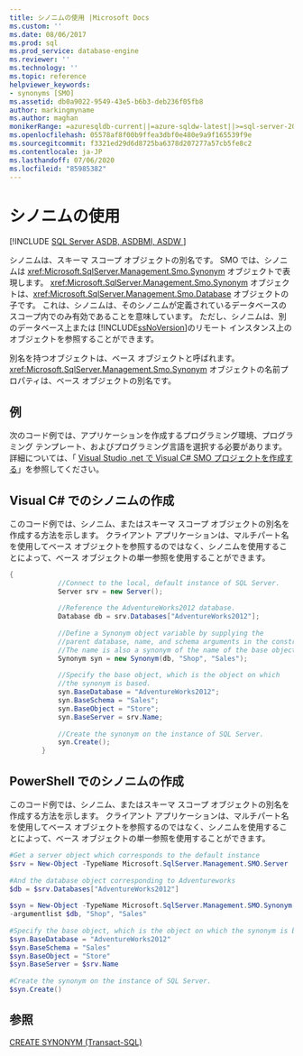 ```yaml
---
title: シノニムの使用 |Microsoft Docs
ms.custom: ''
ms.date: 08/06/2017
ms.prod: sql
ms.prod_service: database-engine
ms.reviewer: ''
ms.technology: ''
ms.topic: reference
helpviewer_keywords:
- synonyms [SMO]
ms.assetid: db0a9022-9549-43e5-b6b3-deb236f05fb8
author: markingmyname
ms.author: maghan
monikerRange: =azuresqldb-current||=azure-sqldw-latest||>=sql-server-2016||=sqlallproducts-allversions||>=sql-server-linux-2017||=azuresqldb-mi-current
ms.openlocfilehash: 05578af8f00b9ffea3dbf0e480e9a9f165539f9e
ms.sourcegitcommit: f3321ed29d6d8725ba6378d207277a57cb5fe8c2
ms.contentlocale: ja-JP
ms.lasthandoff: 07/06/2020
ms.locfileid: "85985382"
---
```

# <a name="using-synonyms"></a>シノニムの使用
[!INCLUDE [SQL Server ASDB, ASDBMI, ASDW ](../../../includes/applies-to-version/sql-asdb-asdbmi-asa.md)]

  シノニムは、スキーマ スコープ オブジェクトの別名です。 SMO では、シノニムは <xref:Microsoft.SqlServer.Management.Smo.Synonym> オブジェクトで表現します。 <xref:Microsoft.SqlServer.Management.Smo.Synonym> オブジェクトは、<xref:Microsoft.SqlServer.Management.Smo.Database> オブジェクトの子です。 これは、シノニムは、そのシノニムが定義されているデータベースのスコープ内でのみ有効であることを意味しています。 ただし、シノニムは、別のデータベース上または [!INCLUDE[ssNoVersion](../../../includes/ssnoversion-md.md)]のリモート インスタンス上のオブジェクトを参照することができます。  
  
 別名を持つオブジェクトは、ベース オブジェクトと呼ばれます。 <xref:Microsoft.SqlServer.Management.Smo.Synonym> オブジェクトの名前プロパティは、ベース オブジェクトの別名です。  
  
## <a name="example"></a>例  
 次のコード例では、アプリケーションを作成するプログラミング環境、プログラミング テンプレート、およびプログラミング言語を選択する必要があります。 詳細については、「 [Visual Studio .net で Visual C&#35; SMO プロジェクトを作成する](../../../relational-databases/server-management-objects-smo/how-to-create-a-visual-csharp-smo-project-in-visual-studio-net.md)」を参照してください。  
  
## <a name="creating-a-synonym-in-visual-c"></a>Visual C# でのシノニムの作成  
 このコード例では、シノニム、またはスキーマ スコープ オブジェクトの別名を作成する方法を示します。 クライアント アプリケーションは、マルチパート名を使用してベース オブジェクトを参照するのではなく、シノニムを使用することによって、ベース オブジェクトの単一参照を使用することができます。  
  
```csharp  
{  
            //Connect to the local, default instance of SQL Server.   
            Server srv = new Server();  
  
            //Reference the AdventureWorks2012 database.   
            Database db = srv.Databases["AdventureWorks2012"];  
  
            //Define a Synonym object variable by supplying the   
            //parent database, name, and schema arguments in the constructor.   
            //The name is also a synonym of the name of the base object.   
            Synonym syn = new Synonym(db, "Shop", "Sales");  
  
            //Specify the base object, which is the object on which   
            //the synonym is based.   
            syn.BaseDatabase = "AdventureWorks2012";  
            syn.BaseSchema = "Sales";  
            syn.BaseObject = "Store";  
            syn.BaseServer = srv.Name;  
  
            //Create the synonym on the instance of SQL Server.   
            syn.Create();  
        }  
```  
  
## <a name="creating-a-synonym-in-powershell"></a>PowerShell でのシノニムの作成  
 このコード例では、シノニム、またはスキーマ スコープ オブジェクトの別名を作成する方法を示します。 クライアント アプリケーションは、マルチパート名を使用してベース オブジェクトを参照するのではなく、シノニムを使用することによって、ベース オブジェクトの単一参照を使用することができます。  
  
```powershell  
#Get a server object which corresponds to the default instance  
$srv = New-Object -TypeName Microsoft.SqlServer.Management.SMO.Server  
  
#And the database object corresponding to Adventureworks  
$db = $srv.Databases["AdventureWorks2012"]  
  
$syn = New-Object -TypeName Microsoft.SqlServer.Management.SMO.Synonym `  
-argumentlist $db, "Shop", "Sales"  
  
#Specify the base object, which is the object on which the synonym is based.  
$syn.BaseDatabase = "AdventureWorks2012"  
$syn.BaseSchema = "Sales"  
$syn.BaseObject = "Store"  
$syn.BaseServer = $srv.Name  
  
#Create the synonym on the instance of SQL Server.  
$syn.Create()  
```  
  
## <a name="see-also"></a>参照  
 [CREATE SYNONYM &#40;Transact-SQL&#41;](../../../t-sql/statements/create-synonym-transact-sql.md)  
  
  
